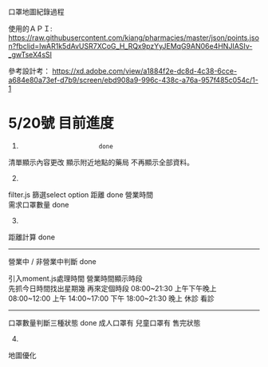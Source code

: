 口罩地圖紀錄過程

使用的ＡＰＩ:
https://raw.githubusercontent.com/kiang/pharmacies/master/json/points.json?fbclid=IwAR1k5dAvUSR7XCoG_H_RQx9pzYyJEMqG9AN06e4HNJIASIv-_gwTseX4sSI

參考設計考：
https://xd.adobe.com/view/a1884f2e-dc8d-4c38-6cce-a684e80a73ef-d7b9/screen/ebd908a9-996c-438c-a76a-957f485c054c/1-1


# 5/20號 目前進度
1.                           done
清單顯示內容更改
顯示附近地點的藥局
不再顯示全部資料。

2.
filter.js
篩選select option
距離                          done
營業時間      
需求口罩數量                   done


3.
距離計算                      done

-------------------------------------------------

營業中 / 非營業中判斷           done

引入moment.js處理時間
營業時間顯示時段     
先抓今日時間找出星期幾
再來定個時段
08:00~21:30 上午下午晚上
08:00~12:00 上午
14:00~17:00 下午
18:00~21:30 晚上
休診
看診

-------------------------
口罩數量判斷三種狀態 done
成人口罩有
兒童口罩有
售完狀態

4.
地圖優化



